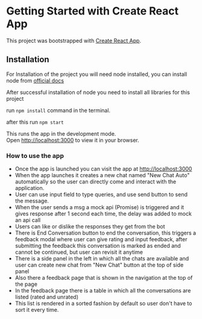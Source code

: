 # Getting Started with Create React App

This project was bootstrapped with [Create React App](https://github.com/facebook/create-react-app).

## Installation

For Installation of the project you will need node installed, you can install node from [official docs](https://nodejs.org/en)

After successful installation of node you need to install all libraries for this project

run `npm install` command in the terminal.

after this run `npm start`

This runs the app in the development mode.\
Open [http://localhost:3000](http://localhost:3000) to view it in your browser.

### How to use the app

- Once the app is launched you can visit the app at [http://localhost:3000](http://localhost:3000)
- When the app launches it creates a new chat named "New Chat Auto" automatically so the user can directly come and interact with the application.
- User can use input field to type queries, and use send button to send the message.
- When the user sends a msg a mock api (Promise) is triggered and it gives response after 1 second each time, the delay was added to mock an api call
- Users can like or dislike the responses they get from the bot
- There is End Conversation button to end the conversation, this triggers a feedback modal where user can give rating and input feedback, after submitting the feedback this conversation is marked as ended and cannot be continued, but user can revisit it anytime
- There is a side panel in the left in which all the chats are available and user can create new chat from "New Chat" button at the top of side panel
- Also there a feedback page that is shown in the navigation at the top of the page
- In the feedback page there is a table in which all the conversations are listed (rated and unrated)
- This list is rendered in a sorted fashion by default so user don't have to sort it every time.
